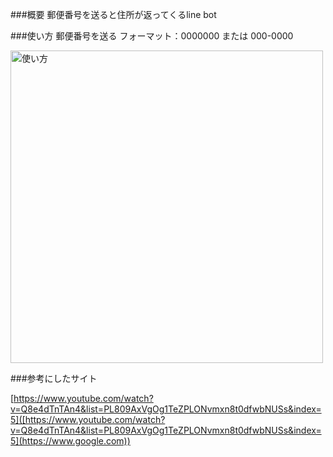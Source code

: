 ###概要
郵便番号を送ると住所が返ってくるline bot

###使い方
郵便番号を送る
フォーマット：0000000 または 000-0000
<p>
  <img src="https://github.com/takuuuu517/python_app/blob/master/%E4%BD%BF%E3%81%84%E6%96%B9.png" width="500" alt="使い方">
</p>

###参考にしたサイト

[https://www.youtube.com/watch?v=Q8e4dTnTAn4&list=PL809AxVgOg1TeZPLONvmxn8t0dfwbNUSs&index=5]([https://www.youtube.com/watch?v=Q8e4dTnTAn4&list=PL809AxVgOg1TeZPLONvmxn8t0dfwbNUSs&index=5](https://www.google.com))
